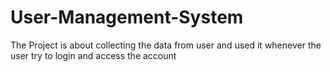 # User-Management-System
The Project is about collecting the data from user and used it whenever the user try to login and access the account
